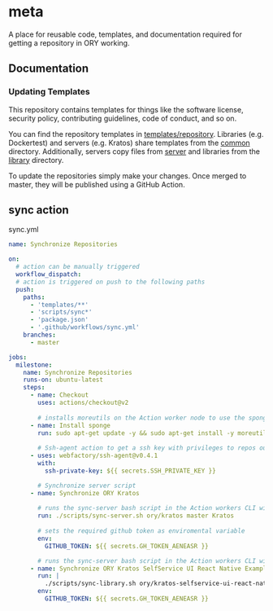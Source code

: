 # meta

A place for reusable code, templates, and documentation required for getting a
repository in ORY working.

## Documentation

### Updating Templates

This repository contains templates for things like the software license,
security policy, contributing guidelines, code of conduct, and so on.

You can find the repository templates in
[templates/repository](./templates/repository). Libraries (e.g. Dockertest) and
servers (e.g. Kratos) share templates from the
[common](./templates/repository/common) directory. Additionally, servers copy
files from [server](./templates/repository/server) and libraries from the
[library](./templates/repository/library) directory.

To update the repositories simply make your changes. Once merged to master, they
will be published using a GitHub Action.


## sync action

sync.yml
```yml
name: Synchronize Repositories

on:                                   
  # action can be manually triggered 
  workflow_dispatch:
  # action is triggered on push to the following paths
  push:
    paths:
      - 'templates/**'
      - 'scripts/sync*'
      - 'package.json'
      - '.github/workflows/sync.yml'
    branches:
      - master

jobs:
  milestone:
    name: Synchronize Repositories
    runs-on: ubuntu-latest
    steps:
      - name: Checkout
        uses: actions/checkout@v2
        
        # installs moreutils on the Action worker node to use the sponge function
      - name: Install sponge
        run: sudo apt-get update -y && sudo apt-get install -y moreutils 
        
        # Ssh-agent action to get a ssh key with privileges to repos outside of /meta in this case the repositories you want to sync.
      - uses: webfactory/ssh-agent@v0.4.1                                 
        with:
          ssh-private-key: ${{ secrets.SSH_PRIVATE_KEY }}

        # Synchronize server script
      - name: Synchronize ORY Kratos
        
        # runs the sync-server bash script in the Action workers CLI with arguments: $1=workdir (the repository you want to sync) $2=branch $3=humanName   
        run: ./scripts/sync-server.sh ory/kratos master Kratos
        
        # sets the required github token as enviromental variable
        env:
          GITHUB_TOKEN: ${{ secrets.GH_TOKEN_AENEASR }}

        # runs the sync-server bash script in the Action workers CLI with arguments: $1=workdir (the repository you want to sync) $2=branch $3=humanName   
      - name: Synchronize ORY Kratos SelfService UI React Native Example
        run: |
          ./scripts/sync-library.sh ory/kratos-selfservice-ui-react-native master "Kratos SelfService UI React Native Example"
        env:
          GITHUB_TOKEN: ${{ secrets.GH_TOKEN_AENEASR }}
```
